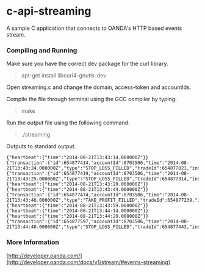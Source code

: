 c-api-streaming
================

A sample C application that connects to OANDA's HTTP based events stream.

### Compiling and Running

Make sure you have the correct dev package for the curl library.
> apt-get install libcurl4-gnutls-dev

Open streaming.c and change the domain, access-token and accountIds.

Compile the file through terminal using the GCC compiler by typing:
> make

Run the output file using the following command.
> ./streaming

Outputs to standard output.

    {"heartbeat":{"time":"2014-08-21T13:43:14.000000Z"}}
    {"transaction":{"id":654877414,"accountId":8703506,"time":"2014-08-21T13:43:24.000000Z","type":"STOP_LOSS_FILLED","tradeId":654877021,"instrument":"EUR_USD","units":1,"side":"sell","price":1.32678,"pl":-0.0002,"interest":0,"accountBalance":99677.3601}}
    {"transaction":{"id":654877419,"accountId":8703506,"time":"2014-08-21T13:43:25.000000Z","type":"STOP_LOSS_FILLED","tradeId":654877314,"instrument":"SPX500_USD","units":1,"side":"sell","price":1987.6,"pl":-0.5477,"interest":0,"accountBalance":99676.8124}}
    {"heartbeat":{"time":"2014-08-21T13:43:29.000000Z"}}
    {"heartbeat":{"time":"2014-08-21T13:43:44.000000Z"}}
    {"transaction":{"id":654877474,"accountId":8703506,"time":"2014-08-21T13:43:46.000000Z","type":"TAKE_PROFIT_FILLED","tradeId":654877239,"instrument":"JP225_USD","units":1,"side":"sell","price":15585.6,"pl":-9.7492,"interest":-0.001,"accountBalance":99667.0622}}
    {"heartbeat":{"time":"2014-08-21T13:43:59.000000Z"}}
    {"heartbeat":{"time":"2014-08-21T13:44:14.000000Z"}}
    {"heartbeat":{"time":"2014-08-21T13:44:29.000000Z"}}
    {"transaction":{"id":654877597,"accountId":8703506,"time":"2014-08-21T13:44:40.000000Z","type":"STOP_LOSS_FILLED","tradeId":654877443,"instrument":"SGD_HKD","units":1,"side":"buy","price":6.20101,"pl":-0.0003,"interest":0,"accountBalance":99667.0619}}

### More Information

[http://developer.oanda.com/](http://developer.oanda.com/docs/v1/stream/#events-streaming)

